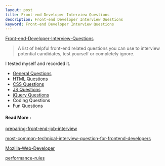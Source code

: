 ```yaml
---
layout: post
title: Front-end Developer Interview Questions
description: Front-end Developer Interview Questions
keyword: Front-end Developer Interview Questions
---
```


[Front-end-Developer-Interview-Questions][Front-end-Developer-Interview-Questions]  
>A list of helpful front-end related questions you can use to interview potential candidates, test yourself or completely ignore.


I tested myself and recorded it.

* [General Questions][General Questions]
* [HTML Questions][HTML Questions]
* [CSS Questions][CSS Questions]
* [JS Questions][JS Questions]
* [jQuery Questions][jQuery Questions]
* Coding Questions
* Fun Questions


#### Read More : 
[preparing-front-end-job-interview][preparing-front-end-job-interview]

[most-common-technical-interview-question-for-frontend-developers][most-common-technical-interview-question-for-frontend-developers]

[Mozilla-Web-Developer][Mozilla-Web-Developer]

[performance-rules][performance-rules]


[HTML Questions]:http://flowerszhong.github.io/2013/11/20/html-questions.html
[CSS Questions]:http://flowerszhong.github.io/2013/11/19/css-questions.html
[JS Questions]:http://flowerszhong.github.io/2013/11/20/javascript-questions.html
[jQuery Questions]:http://flowerszhong.github.io/2013/11/20/jquery-questions.html
[General Questions]:http://flowerszhong.github.io/2013/11/20/general-questions.html
[Front-end-Developer-Interview-Questions]:https://github.com/darcyclarke/Front-end-Developer-Interview-Questions
[preparing-front-end-job-interview]:http://www.smashingmagazine.com/2013/01/04/preparing-front-end-job-interview/
[most-common-technical-interview-question-for-frontend-developers]:http://www.frontendjournal.com/most-common-technical-interview-question-for-frontend-developers/
[Mozilla-Web-Developer]:https://developer.mozilla.org/en-US/docs/Mozilla_Web_Developer_FAQ#accept
[performance-rules]:http://developer.yahoo.com/performance/rules.html